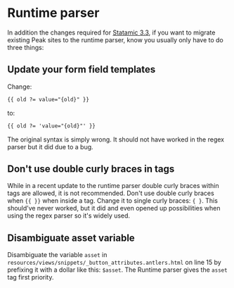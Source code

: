 # Runtime parser

In addition the changes required for [Statamic 3.3](/getting-started/statamic-3.3.html), if you want to migrate existing Peak sites to the runtime parser, know you usually only have to do three things:

## Update your form field templates
Change:
```html
{{ old ?= value="{old}" }}
```
to:
```html
{{ old ?= 'value="{old}"' }}
```

The original syntax is simply wrong. It should not have worked in the regex parser but it did due to a bug.

## Don't use double curly braces in tags
While in a recent update to the runtime parser double curly braces within tags are allowed, it is not recommended. Don't use double curly braces when `{{ }}` when inside a tag. Change it to single curly braces: `{ }`. This should’ve never worked, but it did and even opened up possibilities when using the regex parser so it's widely used.

## Disambiguate asset variable
Disambiguate the variable `asset` in `resources/views/snippets/_button_attributes.antlers.html` on line 15 by prefixing it with a dollar like this: `$asset`. The Runtime parser gives the `asset` tag first priority.

